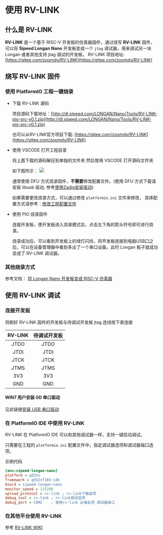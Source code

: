 使用 RV-LINK
=========

## 什么是 RV-LINK

**RV-LINK** 是一个基于 RISC-V 开发板的仿真器固件，通过烧写 **RV-LINK** 固件， 可以将 **Sipeed Longan Nano** 开发板变成一个 `jtag` 调试器，用来调试另一块 Longan 或者其他支持 jtag 调试的开发板。 RV-LINK 项目地址: [https://gitee.com/zoomdy/RV-LINK](https://gitee.com/zoomdy/RV-LINK)

## 烧写 RV-LINK 固件

### 使用 PlatformIO 工程一键烧录
* 下载 RV-LINK 源码

    项目源码下载地址：[http://dl.sipeed.com/LONGAN/Nano/Tools/RV-LINK-pio-src-v0.1.zip](http://dl.sipeed.com/LONGAN/Nano/Tools/RV-LINK-pio-src-v0.1.zip)

    也可以从RV-LINK官方项目下载: [https://gitee.com/zoomdy/RV-LINK](https://gitee.com/zoomdy/RV-LINK)
* 使用 VSCODE 打开工程目录

    将上面下载的源码解压到单独的文件夹
    然后使用 VSCODE 打开源码文件夹

    如下图所示：
    ![](./../assets/pio_open_rvlink.png)

    通常使用 DFU 方式烧录固件，**不需要**修改配置文件。(使用 DFU 方式下载请安装 libusb 驱动, 参考[使用Zadig安装驱动](blink.md/#使用zadig安装驱动))

    如果需要更改烧录方式，可以通过修改 `platformio.ini` 文件来修改， 具体配置方式请参考：[修改工程配置文件](blink.md/#工程配置文件)

* 使用 PIO 烧录固件

    连接开发板，使开发板进入烧录模式后，点击左下角的箭头符号即可进行烧录。

    烧录成功后，可以看到开发板上的绿灯闪烁，将开发板连接到电脑USB口之后，可以在设备管理器中看到多出了一个串口设备。此时 Longan 板子就成功变成了 RV-LINK 调试器。

### 其他烧录方式

参考文档： [将 Longan Nano 开发板变成 RISC-V 仿真器](https://gitee.com/zoomdy/RV-LINK/wikis/%E5%B0%86%20Longan%20Nano%20%E5%BC%80%E5%8F%91%E6%9D%BF%E5%8F%98%E6%88%90%20RISC-V%20%E4%BB%BF%E7%9C%9F%E5%99%A8)

## 使用 RV-LINK 调试

### 连接开发板

将刷好 RV-LINK 固件的开发板与待调试开发板 jtag 连线按下表连接

| RV-LINK | 待调试开发板 |
| :----: | :----: |
|  JTDO  |  JTDO  |
|  JTDI  |  JTDI  |
|  JTCK  |  JTCK  |
|  JTMS  |  JTMS  |
|  3V3   |  3V3   |
|  GND   |  GND   |

#### WIN7 用户安装 GD 串口驱动

见此链接[安装 USB 串口驱动](https://gitee.com/zoomdy/RV-LINK/wikis/GDB%20%E4%BD%BF%E7%94%A8%20RV-LINK%20%E4%BB%BF%E7%9C%9F%E5%99%A8%E8%B0%83%E8%AF%95%20RISC-V%20%E7%A8%8B%E5%BA%8F?sort_id=1667650#%E5%AE%89%E8%A3%85-usb-%E4%B8%B2%E5%8F%A3%E9%A9%B1%E5%8A%A8)

### 在 PlatformIO IDE 中使用 RV-LINK

RV-LINK 在 PlatformIO IDE 可以和其他调试器一样，支持一键启动调试。

只需要在工程的 `platformio.ini` 配置文件中，指定调试器选项和调试器端口选项。

示例代码

```ini
[env:sipeed-longan-nano]
platform = gd32v
framework = gd32vf103-sdk
board = sipeed-longan-nano
monitor_speed = 115200
upload_protocol = rv-link ; rv-link下载选项
debug_tool = rv-link ; rv-link调试选项
debug_port = COM2    ; 使用rv-link 必填此项 调试器串口
```

### 在其他平台使用 RV-LINK

参考 [RV-LINK WIKI](https://gitee.com/zoomdy/RV-LINK/wikis/)
